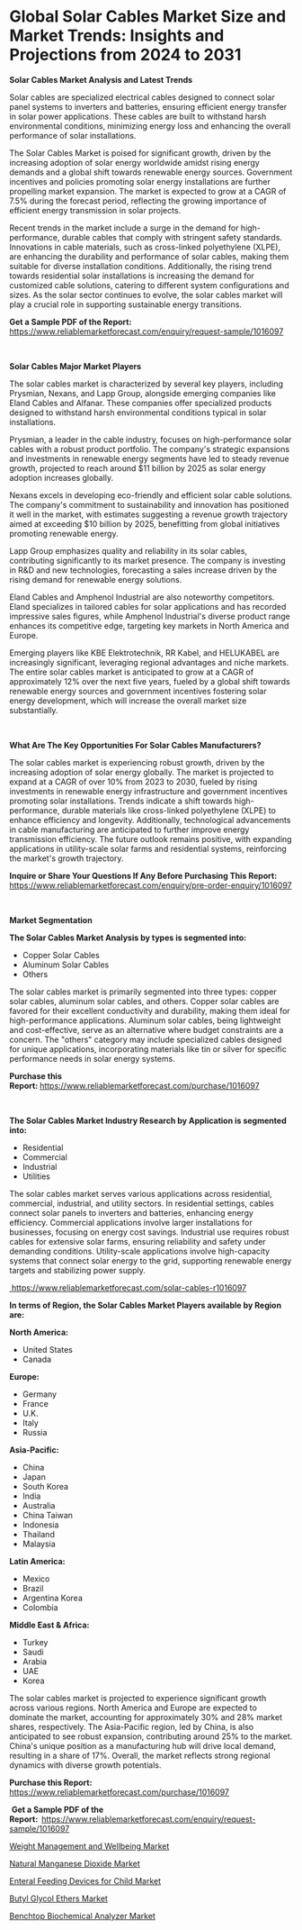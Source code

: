 <p><h1>Global Solar Cables Market Size and Market Trends: Insights and Projections from 2024 to 2031</h1></p><p><strong>Solar Cables Market Analysis and Latest Trends</strong></p>
<p><p>Solar cables are specialized electrical cables designed to connect solar panel systems to inverters and batteries, ensuring efficient energy transfer in solar power applications. These cables are built to withstand harsh environmental conditions, minimizing energy loss and enhancing the overall performance of solar installations.</p><p>The Solar Cables Market is poised for significant growth, driven by the increasing adoption of solar energy worldwide amidst rising energy demands and a global shift towards renewable energy sources. Government incentives and policies promoting solar energy installations are further propelling market expansion. The market is expected to grow at a CAGR of 7.5% during the forecast period, reflecting the growing importance of efficient energy transmission in solar projects.</p><p>Recent trends in the market include a surge in the demand for high-performance, durable cables that comply with stringent safety standards. Innovations in cable materials, such as cross-linked polyethylene (XLPE), are enhancing the durability and performance of solar cables, making them suitable for diverse installation conditions. Additionally, the rising trend towards residential solar installations is increasing the demand for customized cable solutions, catering to different system configurations and sizes. As the solar sector continues to evolve, the solar cables market will play a crucial role in supporting sustainable energy transitions.</p></p>
<p><strong>Get a Sample PDF of the Report:&nbsp;</strong> <a href="https://www.reliablemarketforecast.com/enquiry/request-sample/1016097?utm_campaign=1082&utm_medium=2&utm_source=Github&utm_content=ia&utm_term=11112024&utm_id=solar-cables">https://www.reliablemarketforecast.com/enquiry/request-sample/1016097</a></p>
<p>&nbsp;</p>
<p><strong>Solar Cables Major Market Players</strong></p>
<p><p>The solar cables market is characterized by several key players, including Prysmian, Nexans, and Lapp Group, alongside emerging companies like Eland Cables and Alfanar. These companies offer specialized products designed to withstand harsh environmental conditions typical in solar installations.</p><p>Prysmian, a leader in the cable industry, focuses on high-performance solar cables with a robust product portfolio. The company's strategic expansions and investments in renewable energy segments have led to steady revenue growth, projected to reach around $11 billion by 2025 as solar energy adoption increases globally.</p><p>Nexans excels in developing eco-friendly and efficient solar cable solutions. The company's commitment to sustainability and innovation has positioned it well in the market, with estimates suggesting a revenue growth trajectory aimed at exceeding $10 billion by 2025, benefitting from global initiatives promoting renewable energy.</p><p>Lapp Group emphasizes quality and reliability in its solar cables, contributing significantly to its market presence. The company is investing in R&D and new technologies, forecasting a sales increase driven by the rising demand for renewable energy solutions.</p><p>Eland Cables and Amphenol Industrial are also noteworthy competitors. Eland specializes in tailored cables for solar applications and has recorded impressive sales figures, while Amphenol Industrial's diverse product range enhances its competitive edge, targeting key markets in North America and Europe.</p><p>Emerging players like KBE Elektrotechnik, RR Kabel, and HELUKABEL are increasingly significant, leveraging regional advantages and niche markets. The entire solar cables market is anticipated to grow at a CAGR of approximately 12% over the next five years, fueled by a global shift towards renewable energy sources and government incentives fostering solar energy development, which will increase the overall market size substantially.</p></p>
<p>&nbsp;</p>
<p><strong>What Are The Key Opportunities For Solar Cables Manufacturers?</strong></p>
<p><p>The solar cables market is experiencing robust growth, driven by the increasing adoption of solar energy globally. The market is projected to expand at a CAGR of over 10% from 2023 to 2030, fueled by rising investments in renewable energy infrastructure and government incentives promoting solar installations. Trends indicate a shift towards high-performance, durable materials like cross-linked polyethylene (XLPE) to enhance efficiency and longevity. Additionally, technological advancements in cable manufacturing are anticipated to further improve energy transmission efficiency. The future outlook remains positive, with expanding applications in utility-scale solar farms and residential systems, reinforcing the market's growth trajectory.</p></p>
<p><strong>Inquire or Share Your Questions If Any Before Purchasing This Report:</strong> <a href="https://www.reliablemarketforecast.com/enquiry/pre-order-enquiry/1016097?utm_campaign=1082&utm_medium=2&utm_source=Github&utm_content=ia&utm_term=11112024&utm_id=solar-cables">https://www.reliablemarketforecast.com/enquiry/pre-order-enquiry/1016097</a></p>
<p>&nbsp;</p>
<p><strong>Market Segmentation</strong></p>
<p><strong>The Solar Cables Market Analysis by types is segmented into:</strong></p>
<p><ul><li>Copper Solar Cables</li><li>Aluminum Solar Cables</li><li>Others</li></ul></p>
<p><p>The solar cables market is primarily segmented into three types: copper solar cables, aluminum solar cables, and others. Copper solar cables are favored for their excellent conductivity and durability, making them ideal for high-performance applications. Aluminum solar cables, being lightweight and cost-effective, serve as an alternative where budget constraints are a concern. The "others" category may include specialized cables designed for unique applications, incorporating materials like tin or silver for specific performance needs in solar energy systems.</p></p>
<p><strong>Purchase this Report:&nbsp;</strong><a href="https://www.reliablemarketforecast.com/purchase/1016097?utm_campaign=1082&utm_medium=2&utm_source=Github&utm_content=ia&utm_term=11112024&utm_id=solar-cables">https://www.reliablemarketforecast.com/purchase/1016097</a></p>
<p>&nbsp;</p>
<p><strong>The Solar Cables Market Industry Research by Application is segmented into:</strong></p>
<p><ul><li>Residential</li><li>Commercial</li><li>Industrial</li><li>Utilities</li></ul></p>
<p><p>The solar cables market serves various applications across residential, commercial, industrial, and utility sectors. In residential settings, cables connect solar panels to inverters and batteries, enhancing energy efficiency. Commercial applications involve larger installations for businesses, focusing on energy cost savings. Industrial use requires robust cables for extensive solar farms, ensuring reliability and safety under demanding conditions. Utility-scale applications involve high-capacity systems that connect solar energy to the grid, supporting renewable energy targets and stabilizing power supply.</p></p>
<p><a href="https://www.reliablemarketforecast.com/solar-cables-r1016097?utm_campaign=1082&utm_medium=2&utm_source=Github&utm_content=ia&utm_term=11112024&utm_id=solar-cables">&nbsp;https://www.reliablemarketforecast.com/solar-cables-r1016097</a></p>
<p><strong>In terms of Region, the Solar Cables Market Players available by Region are:</strong></p>
<p>
    <p> <strong> North America: </strong>
        <ul>
            <li>United States</li>
            <li>Canada</li>
        </ul>
        </p> 
    <p> <strong> Europe: </strong>
        <ul>
            <li>Germany</li>
            <li>France</li>
            <li>U.K.</li>
            <li>Italy</li>
            <li>Russia</li>
        </ul>
        </p> 
    <p> <strong> Asia-Pacific: </strong>
        <ul>
            <li>China</li>
            <li>Japan</li>
            <li>South Korea</li>
            <li>India</li>
            <li>Australia</li>
            <li>China Taiwan</li>
            <li>Indonesia</li>
            <li>Thailand</li>
            <li>Malaysia</li>
        </ul>
        </p> 
    <p> <strong> Latin America: </strong>
        <ul>
            <li>Mexico</li>
            <li>Brazil</li>
            <li>Argentina Korea</li>
            <li>Colombia</li>
        </ul>
        </p> 
    <p> <strong> Middle East & Africa: </strong>
        <ul>
            <li>Turkey</li>
            <li>Saudi</li>
            <li>Arabia</li>
            <li>UAE</li>
            <li>Korea</li>
        </ul>
    </p>
    </p>
<p><p>The solar cables market is projected to experience significant growth across various regions. North America and Europe are expected to dominate the market, accounting for approximately 30% and 28% market shares, respectively. The Asia-Pacific region, led by China, is also anticipated to see robust expansion, contributing around 25% to the market. China's unique position as a manufacturing hub will drive local demand, resulting in a share of 17%. Overall, the market reflects strong regional dynamics with diverse growth potentials.</p></p>
<p><strong>Purchase this Report: </strong><a href="https://www.reliablemarketforecast.com/purchase/1016097?utm_campaign=1082&utm_medium=2&utm_source=Github&utm_content=ia&utm_term=11112024&utm_id=solar-cables">https://www.reliablemarketforecast.com/purchase/1016097</a></p>
<p>&nbsp;<strong>Get a Sample PDF of the Report:&nbsp;&nbsp;</strong><a href="https://www.reliablemarketforecast.com/enquiry/request-sample/1016097?utm_campaign=1082&utm_medium=2&utm_source=Github&utm_content=ia&utm_term=11112024&utm_id=solar-cables">https://www.reliablemarketforecast.com/enquiry/request-sample/1016097</a></p>
<p><strong></strong></p>
<p><p><a href="https://www.linkedin.com/pulse/weight-management-wellbeing-market-size-growth-industry-analysis-womwe?utm_campaign=1082&utm_medium=2&utm_source=Github&utm_content=ia&utm_term=11112024&utm_id=solar-cables">Weight Management and Wellbeing Market</a></p><p><a href="https://github.com/marcouhbmammoc/Market-Research-Report-List-1/blob/main/natural-manganese-dioxide-market.md?utm_campaign=1082&utm_medium=2&utm_source=Github&utm_content=ia&utm_term=11112024&utm_id=solar-cables">Natural Manganese Dioxide Market</a></p><p><a href="https://www.linkedin.com/pulse/enteral-feeding-devices-child-market-evolution-global-trends-regional-t3zvf?utm_campaign=1082&utm_medium=2&utm_source=Github&utm_content=ia&utm_term=11112024&utm_id=solar-cables">Enteral Feeding Devices for Child Market</a></p><p><a href="https://github.com/cleora2ime/Market-Research-Report-List-1/blob/main/butyl-glycol-ethers-market.md?utm_campaign=1082&utm_medium=2&utm_source=Github&utm_content=ia&utm_term=11112024&utm_id=solar-cables">Butyl Glycol Ethers Market</a></p><p><a href="https://issuu.com/reportprime-2/docs/benchtop-biochemical-analyzer-marke_46a20b63446829?utm_campaign=1082&utm_medium=2&utm_source=Github&utm_content=ia&utm_term=11112024&utm_id=solar-cables">Benchtop Biochemical Analyzer Market</a></p></p>